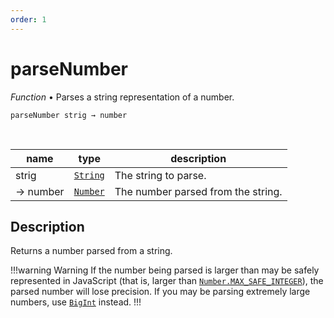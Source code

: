 ```yaml
---
order: 1
---
```

# parseNumber

_Function_ &bull; Parses a string representation of a number.

<pre><code>parseNumber strig &rarr; number</code></pre>
<br>

| name | type | description |
|------|------|-------------|
|strig|[`String`][String]|The string to parse.|
|&rarr; number|[`Number`][Number]|The number parsed from the string.|


## Description

Returns a number parsed from a string.

!!!warning Warning
If the number being parsed is larger than may be safely represented in JavaScript (that is, larger than [`Number.MAX_SAFE_INTEGER`][NumberMAX_SAFE_INTEGER]), the parsed number will lose precision. If you may be parsing extremely large numbers, use [`BigInt`][BigInt] instead.
!!!


[String]: https://developer.mozilla.org/en-US/docs/Web/JavaScript/Reference/Global_Objects/String
[Number]: https://developer.mozilla.org/en-US/docs/Web/JavaScript/Reference/Global_Objects/Number
[NumberMAX_SAFE_INTEGER]: #
[BigInt]: #